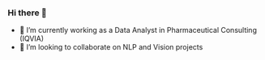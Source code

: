 ### Hi there 👋

- 🔭 I’m currently working as a Data Analyst in Pharmaceutical Consulting (IQVIA)
- 👯 I’m looking to collaborate on NLP and Vision projects



